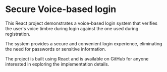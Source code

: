 # Secure Voice-based login

This React project demonstrates a voice-based login system that verifies the user's voice timbre during login against the one used during registration.

The system provides a secure and convenient login experience, eliminating the need for passwords or sensitive information.

The project is built using React and is available on GitHub for anyone interested in exploring the implementation details.
